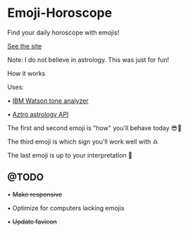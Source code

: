 # Emoji-Horoscope
Find your daily horoscope with emojis!

[See the site](https://emoji-horoscope.appspot.com/)

Note: I do not believe in astrology. This was just for fun!

How it works

Uses: 

• [IBM Watson tone analyzer](https://www.ibm.com/watson/services/tone-analyzer/)

• [Aztro astrology API](https://aztro.readthedocs.io/en/latest/)


The first and second emoji is "how" you'll behave today 
😎🤩

The third emoji is which sign you'll work well with 
♎️

The last emoji is up to your interpretation 
💯

## @TODO
• ~~Make responsive~~

• Optimize for computers lacking emojis

• ~~Update favicon~~
